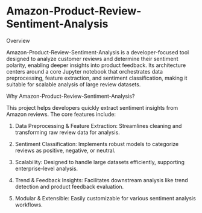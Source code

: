 # Amazon-Product-Review-Sentiment-Analysis

Overview

Amazon-Product-Review-Sentiment-Analysis is a developer-focused tool designed to analyze customer reviews and determine their sentiment polarity, enabling deeper insights into product feedback. Its architecture centers around a core Jupyter notebook that orchestrates data preprocessing, feature extraction, and sentiment classification, making it suitable for scalable analysis of large review datasets.

Why Amazon-Product-Review-Sentiment-Analysis?

This project helps developers quickly extract sentiment insights from Amazon reviews. The core features include:

1) Data Preprocessing & Feature Extraction: Streamlines cleaning and transforming raw review data for analysis.

2) Sentiment Classification: Implements robust models to categorize reviews as positive, negative, or neutral.

3) Scalability: Designed to handle large datasets efficiently, supporting enterprise-level analysis.

4) Trend & Feedback Insights: Facilitates downstream analysis like trend detection and product feedback evaluation.

5) Modular & Extensible: Easily customizable for various sentiment analysis workflows.
